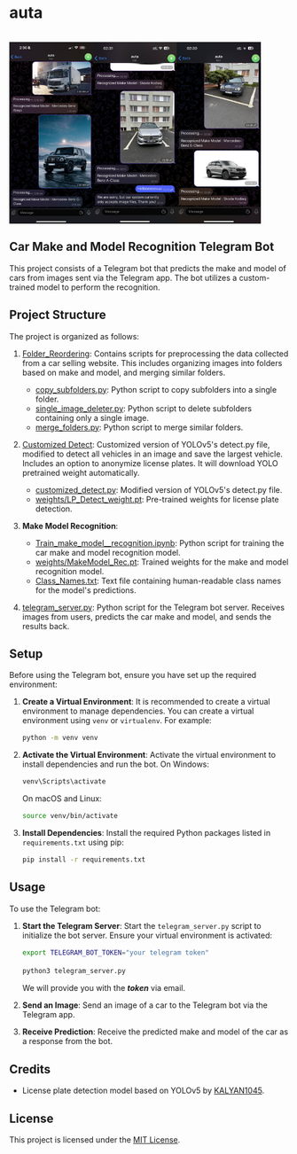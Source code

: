 # auta
<br/>

<div style="display: flex;">
  <img src="images/Telegram_screenshots1.png" alt="Main Gameplay Screen" style="width: 30%;">
  <img src="images/Telegram_screenshots2.png" alt="Second Image" style="width: 30%;">
  <img src="images/Telegram_screenshot3.jpg" alt="Second Image" style="width: 30%;">
</div>



## Car Make and Model Recognition Telegram Bot

This project consists of a Telegram bot that predicts the make and model of cars from images sent via the Telegram app. The bot utilizes a custom-trained model to perform the recognition.

## Project Structure

The project is organized as follows:

1. [Folder_Reordering](Folder_Reordering): Contains scripts for preprocessing the data collected from a car selling website. This includes organizing images into folders based on make and model, and merging similar folders.
    - [copy_subfolders.py](Folder_Reordering/copy_subfolders.py): Python script to copy subfolders into a single folder.
    - [single_image_deleter.py](Folder_Reordering/single_image_deleter.py): Python script to delete subfolders containing only a single image.
    - [merge_folders.py](Folder_Reordering/merge_folders.py): Python script to merge similar folders.

2. [Customized Detect](): Customized version of YOLOv5's detect.py file, modified to detect all vehicles in an image and save the largest vehicle. Includes an option to anonymize license plates. It will download YOLO pretrained weight automatically.
    - [customized_detect.py](customized_detect.py): Modified version of YOLOv5's detect.py file.
    - [weights/LP_Detect_weight.pt](Weights/LP_Detect_weight.pt): Pre-trained weights for license plate detection.

3. **Make Model Recognition**: 
    - [Train_make_model__recognition.ipynb](Train_make_model__recognition.ipynb): Python script for training the car make and model recognition model.
    - [weights/MakeModel_Rec.pt](Weights/MakeModel_Rec.pt): Trained weights for the make and model recognition model.
    - [Class_Names.txt](Weights/Class_Names.txt): Text file containing human-readable class names for the model's predictions.

4. [telegram_server.py](telegram_server.py): Python script for the Telegram bot server. Receives images from users, predicts the car make and model, and sends the results back.



## Setup

Before using the Telegram bot, ensure you have set up the required environment:

1. **Create a Virtual Environment**: It is recommended to create a virtual environment to manage dependencies. You can create a virtual environment using `venv` or `virtualenv`. For example:
    ```bash
    python -m venv venv
    ```

2. **Activate the Virtual Environment**: Activate the virtual environment to install dependencies and run the bot.
    On Windows:
    ```bash
    venv\Scripts\activate
    ```
   On macOS and Linux:
    ```bash
    source venv/bin/activate
    ```

3. **Install Dependencies**: Install the required Python packages listed in `requirements.txt` using pip:
    ```bash
    pip install -r requirements.txt
    ```

## Usage

To use the Telegram bot:

1. **Start the Telegram Server**: Start the `telegram_server.py` script to initialize the bot server. Ensure your virtual environment is activated:
    ```bash
    export TELEGRAM_BOT_TOKEN="your telegram token"

    python3 telegram_server.py
    ```
    We will provide you with the ***token*** via email.
    

2. **Send an Image**: Send an image of a car to the Telegram bot via the Telegram app.

3. **Receive Prediction**: Receive the predicted make and model of the car as a response from the bot.





## Credits

- License plate detection model based on YOLOv5 by [KALYAN1045](https://github.com/KALYAN1045/Automatic-Number-Plate-Recognition-using-YOLOv5).

## License

This project is licensed under the [MIT License](LICENSE).
